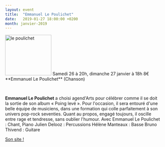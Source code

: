 ```yaml
---
layout: event
title:  "Emmanuel Le Poulichet"
date:   2019-01-27 18:00:00 +0200
month: janvier-2019
---
```

<img class="alignleft size-thumbnail wp-image-5566" src="http://localhost/wpagendarts/wp-content/uploads/2018/10/le-poulichet.png?w=150" alt="le poulichet" width="150" height="131" srcset="http://localhost/wpagendarts/wp-content/uploads/2018/10/le-poulichet.png 735w, http://localhost/wpagendarts/wp-content/uploads/2018/10/le-poulichet-300x262.png 300w" sizes="(max-width: 150px) 100vw, 150px" />  
Samedi 26 à 20h, dimanche 27 janvier à 18h  
8€  
**Emmanuel Le Poulichet** (Chanson)

&nbsp;

**Emmanuel Le Poulichet** a choisi agend'Arts pour célébrer comme il se doit la sortie de son album « Poing levé ». Pour l'occasion, il sera entouré d'une belle équipe de musiciens, dans une formation qui colle parfaitement à son univers pop-rock seventies. Quant au propos, engagé toujours, il oscille entre rage et tendresse, sans oublier l'humour. Avec Emmanuel Le Poulichet : Chant, Piano Julien Delooz : Percussions Hélène Manteaux : Basse Bruno Thivend : Guitare

[Son site !](http://emmanuel-lepoulichet.com)